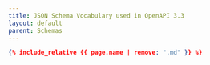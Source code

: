 ```yaml
---
title: JSON Schema Vocabulary used in OpenAPI 3.3
layout: default
parent: Schemas
---
```


```json
{% include_relative {{ page.name | remove: ".md" }} %}
```

